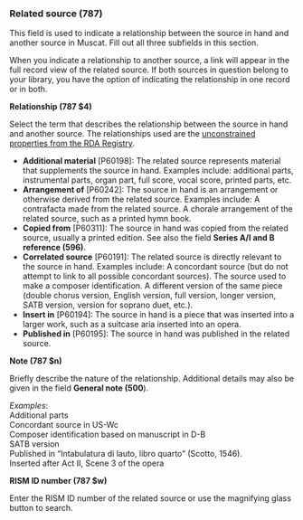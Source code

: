 ### Related source (787)

This field is used to indicate a relationship between the source in hand and another source in Muscat. Fill out all three subfields in this section.

When you indicate a relationship to another source, a link will appear in the full record view of the related source. If both sources in question belong to your library, you have the option of indicating the relationship in one record or in both.



**Relationship (787 $4)**

Select the term that describes the relationship between the source in hand and another source. The relationships used are the [unconstrained properties from the RDA Registry](http://www.rdaregistry.info/Elements/u/%20).

- **Additional material** [P60198]: The related source represents material that supplements the source in hand. Examples include: additional parts, instrumental parts, organ part, full score, vocal score, printed parts, etc.
- **Arrangement of** [P60242]: The source in hand is an arrangement or otherwise derived from the related source. Examples include: A contrafacta made from the related source. A chorale arrangement of the related source, such as a printed hymn book.
- **Copied from** [P60311]: The source in hand was copied from the related source, usually a printed edition. See also the field **Series A/I and B reference (596)**.
- **Correlated source** [P60191]: The related source is directly relevant to the source in hand. Examples include:  A concordant source (but do not attempt to link to all possible concordant sources). The source used to make a composer identification. A different version of the same piece (double chorus version, English version, full version, longer version, SATB version, version for soprano duet, etc.).
- **Insert in** [P60194]: The source in hand is a piece that was inserted into a larger work, such as a suitcase aria inserted into an opera.
- **Published in** [P60195]: The source in hand was published in the related source.



**Note (787 $n)**

Briefly describe the nature of the relationship. Additional details may also be given in the field **General note (500**).

_Examples_:  
Additional parts  
Concordant source in US-Wc  
Composer identification based on manuscript in D-B  
SATB version   
Published in “Intabulatura di lauto, libro quarto” (Scotto, 1546).  
Inserted after Act II, Scene 3 of the opera



**RISM ID number (787 $w)**

Enter the RISM ID number of the related source or use the magnifying glass button to search.